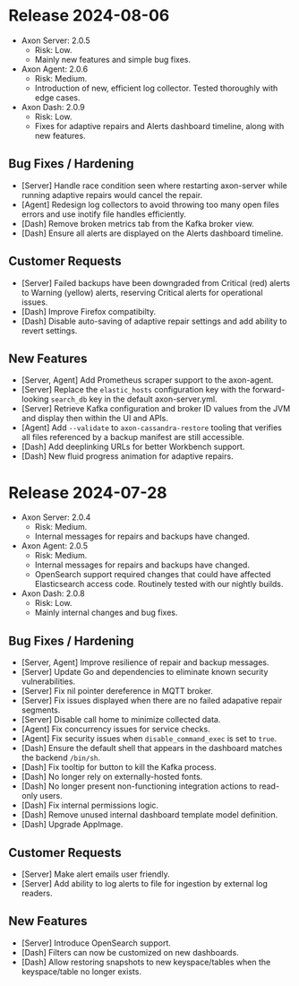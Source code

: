 # Release 2024-08-06

* Axon Server: 2.0.5
    * Risk: Low.
    * Mainly new features and simple bug fixes.
* Axon Agent: 2.0.6
    * Risk: Medium.
    * Introduction of new, efficient log collector. Tested thoroughly with edge cases.
* Axon Dash: 2.0.9
    * Risk: Low.
    * Fixes for adaptive repairs and Alerts dashboard timeline, along with new features.

## Bug Fixes / Hardening

* [Server] Handle race condition seen where restarting axon-server while running adaptive repairs would cancel the repair.
* [Agent] Redesign log collectors to avoid throwing too many open files errors and use inotify file handles efficiently.
* [Dash] Remove broken metrics tab from the Kafka broker view.
* [Dash] Ensure all alerts are displayed on the Alerts dashboard timeline.

## Customer Requests

* [Server] Failed backups have been downgraded from Critical (red) alerts to Warning (yellow) alerts, reserving Critical alerts for operational issues.
* [Dash] Improve Firefox compatibilty.
* [Dash] Disable auto-saving of adaptive repair settings and add ability to revert settings.

## New Features

* [Server, Agent] Add Prometheus scraper support to the axon-agent.
* [Server] Replace the `elastic_hosts` configuration key with the forward-looking `search_db` key in the default axon-server.yml.
* [Server] Retrieve Kafka configuration and broker ID values from the JVM and display then within the UI and APIs.
* [Agent] Add `--validate` to `axon-cassandra-restore` tooling that verifies all files referenced by a backup manifest are still accessible.
* [Dash] Add deeplinking URLs for better Workbench support.
* [Dash] New fluid progress animation for adaptive repairs.

# Release 2024-07-28

* Axon Server: 2.0.4
    * Risk: Medium.
    * Internal messages for repairs and backups have changed.
* Axon Agent: 2.0.5
    * Risk: Medium.
    * Internal messages for repairs and backups have changed.
    * OpenSearch support required changes that could have affected Elasticsearch access
      code. Routinely tested with our nightly builds.
* Axon Dash: 2.0.8
    * Risk: Low.
    * Mainly internal changes and bug fixes.

## Bug Fixes / Hardening

* [Server, Agent] Improve resilience of repair and backup messages.
* [Server] Update Go and dependencies to eliminate known security vulnerabilities.
* [Server] Fix nil pointer dereference in MQTT broker.
* [Server] Fix issues displayed when there are no failed adapative repair segments.
* [Server] Disable call home to minimize collected data.
* [Agent] Fix concurrency issues for service checks.
* [Agent] Fix security issues when `disable_command_exec` is set to `true`.
* [Dash] Ensure the default shell that appears in the dashboard matches the backend `/bin/sh`.
* [Dash] Fix tooltip for button to kill the Kafka process.
* [Dash] No longer rely on externally-hosted fonts.
* [Dash] No longer present non-functioning integration actions to read-only users.
* [Dash] Fix internal permissions logic.
* [Dash] Remove unused internal dashboard template model definition.
* [Dash] Upgrade AppImage.

## Customer Requests

* [Server] Make alert emails user friendly.
* [Server] Add ability to log alerts to file for ingestion by external log readers.

## New Features

* [Server] Introduce OpenSearch support.
* [Dash] Filters can now be customized on new dashboards.
* [Dash] Allow restoring snapshots to new keyspace/tables when the keyspace/table no longer exists.